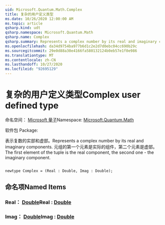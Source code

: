 ```yaml
---
uid: Microsoft.Quantum.Math.Complex
title: 复杂的用户定义类型
ms.date: 10/26/2020 12:00:00 AM
ms.topic: article
qsharp.kind: udt
qsharp.namespace: Microsoft.Quantum.Math
qsharp.name: Complex
qsharp.summary: Represents a complex number by its real and imaginary components. The first element of the tuple is the real component, the second one - the imaginary component.
ms.openlocfilehash: da34d9754ba977b6d1c2e2d7d0ebc04cc690b29c
ms.sourcegitcommit: 29e0d88a30e4166fa580132124b0eb57e1f0e986
ms.translationtype: MT
ms.contentlocale: zh-CN
ms.lasthandoff: 10/27/2020
ms.locfileid: "92695129"
---
```

# <a name="complex-user-defined-type"></a><span data-ttu-id="3cb68-102">复杂的用户定义类型</span><span class="sxs-lookup"><span data-stu-id="3cb68-102">Complex user defined type</span></span>

<span data-ttu-id="3cb68-103">命名空间： [Microsoft 量子](xref:Microsoft.Quantum.Math)</span><span class="sxs-lookup"><span data-stu-id="3cb68-103">Namespace: [Microsoft.Quantum.Math](xref:Microsoft.Quantum.Math)</span></span>

<span data-ttu-id="3cb68-104">软件包 [](https://nuget.org/packages/)</span><span class="sxs-lookup"><span data-stu-id="3cb68-104">Package: [](https://nuget.org/packages/)</span></span>


<span data-ttu-id="3cb68-105">表示复数的实部和虚部。</span><span class="sxs-lookup"><span data-stu-id="3cb68-105">Represents a complex number by its real and imaginary components.</span></span>
<span data-ttu-id="3cb68-106">元组的第一个元素是实际的组件，第二个元素是虚部。</span><span class="sxs-lookup"><span data-stu-id="3cb68-106">The first element of the tuple is the real component, the second one - the imaginary component.</span></span>

```qsharp

newtype Complex = (Real : Double, Imag : Double);
```



## <a name="named-items"></a><span data-ttu-id="3cb68-107">命名项</span><span class="sxs-lookup"><span data-stu-id="3cb68-107">Named Items</span></span>

### <a name="real--double"></a><span data-ttu-id="3cb68-108">Real： [Double](xref:microsoft.quantum.lang-ref.double)</span><span class="sxs-lookup"><span data-stu-id="3cb68-108">Real : [Double](xref:microsoft.quantum.lang-ref.double)</span></span>


### <a name="imag--double"></a><span data-ttu-id="3cb68-109">Imag： [Double](xref:microsoft.quantum.lang-ref.double)</span><span class="sxs-lookup"><span data-stu-id="3cb68-109">Imag : [Double](xref:microsoft.quantum.lang-ref.double)</span></span>

